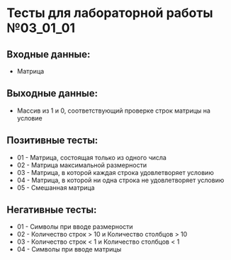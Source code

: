 # Тесты для лабораторной работы №03_01_01

## Входные данные:

- Матрица

## Выходные данные:

- Массив из 1 и 0, соответствующий проверке строк матрицы на условие

## Позитивные тесты:

- 01 - Матрица, состоящая только из одного числа
- 02 - Матрица максимальной размерности
- 03 - Матрица, в которой каждая строка удовлетворяет условию
- 04 - Матрица, в которой ни одна строка не удовлетворяет условию
- 05 - Смешанная матрица

## Негативные тесты:

- 01 - Символы при вводе размерности
- 02 - Количество строк > 10 и Количество столбцов > 10
- 03 - Количество строк < 1 и Количество столбцов < 1
- 04 - Символы при вводе матрицы
